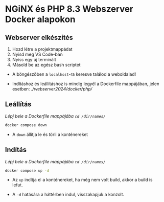 # NGiNX és PHP 8.3 Webszerver Docker alapokon

## Webserver elkészítés

1. Hozd létre a projektmappádat
2. Nyisd meg VS Code-ban
3. Nyiss egy új terminált
4. Másold be az egész bash scriptet

- A böngészőben a `localhost`-ra keresve találod a weboldalad!

- Indításhoz és leállításhoz is mindig legyél a Dockerfile mappájában,
  jelen esetben: _./webserver2024/docker/php/_


## Leállítás

  _Lépj bele a Dockerfile mappájába `cd /dir/names/`_

  ```bash
  docker compose down
  ```
  - A `down` állítja le  és törli a konténereket


## Indítás

  _Lépj bele a Dockerfile mappájába `cd /dir/names/`_

  ```bash
  docker compose up -d
  ```

  - Az `up` indítja el a konténereket, ha még nem volt build, akkor a build is lefut.

  - A `-d` hatására a háttérben indul, visszakapjuk a konzolt.
    
